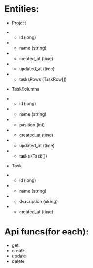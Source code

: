 # Entities:
- Project
- - id (long)
- - name (string)
- - created_at (time)
- - updated_at (time)
- - tasksRows (TaskRow[])


- TaskColumns
- - id (long)
- - name (string)
- - position (int)
- - created_at (time)
- - updated_at (time)
- - tasks (Task[])


- Task
- - id (long)
- - name (string)
- - description (string)
- - created_at (time)

# Api funcs(for each):
- get
- create
- update
- delete